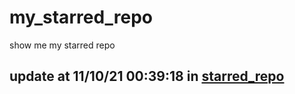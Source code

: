 # my_starred_repo
show me my starred repo

update at 11/10/21 00:39:18 in [starred_repo](./index.html)
---

